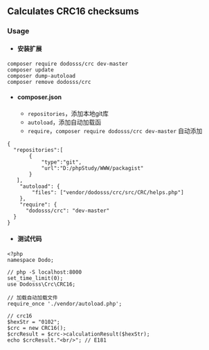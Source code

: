 ## Calculates CRC16 checksums

### Usage

- #### 安装扩展

```
composer require dodosss/crc dev-master
composer update
composer dump-autoload
composer remove dodosss/crc
```

- #### composer.json
  - ```repositories```，添加本地git库
  - ```autoload```，添加自动加载函
  - ```require```，```composer require dodosss/crc dev-master``` 自动添加

```
{
  "repositories":[ 
       { 
           "type":"git", 
           "url":"D:/phpStudy/WWW/packagist" 
       }
   ],
    "autoload": {
	    "files": ["vendor/dodosss/crc/src/CRC/helps.php"]
	},
	"require": {
      "dodosss/crc": "dev-master"
  }    
}
```

- #### 测试代码

```
<?php
namespace Dodo;

// php -S localhost:8000
set_time_limit(0);
use Dodosss\Crc\CRC16;

// 加载自动加载文件
require_once './vendor/autoload.php'; 

// crc16
$hexStr = "0102";
$crc = new CRC16();
$crcResult = $crc->calculationResult($hexStr);
echo $crcResult."<br/>"; // E181
```